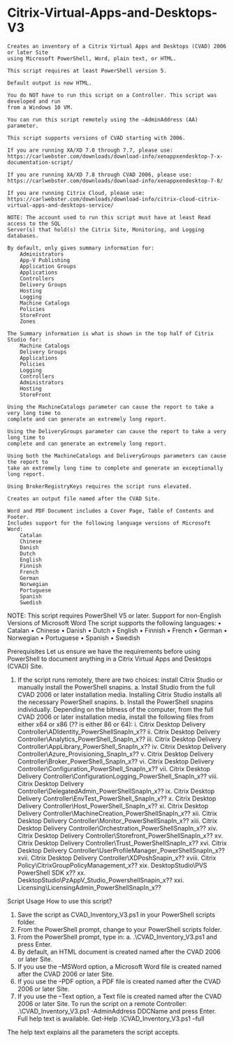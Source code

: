 # Citrix-Virtual-Apps-and-Desktops-V3
	Creates an inventory of a Citrix Virtual Apps and Desktops (CVAD) 2006 or later Site 
	using Microsoft PowerShell, Word, plain text, or HTML.
	
	This script requires at least PowerShell version 5.

	Default output is now HTML.
	
	You do NOT have to run this script on a Controller. This script was developed and run 
	from a Windows 10 VM.
	
	You can run this script remotely using the –AdminAddress (AA) parameter.
	
	This script supports versions of CVAD starting with 2006.
	
	If you are running XA/XD 7.0 through 7.7, please use: 
	https://carlwebster.com/downloads/download-info/xenappxendesktop-7-x-documentation-script/

	If you are running XA/XD 7.8 through CVAD 2006, please use:
	https://carlwebster.com/downloads/download-info/xenappxendesktop-7-8/

	If you are running Citrix Cloud, please use:
	https://carlwebster.com/downloads/download-info/citrix-cloud-citrix-virtual-apps-and-desktops-service/
	
	NOTE: The account used to run this script must have at least Read access to the SQL 
	Server(s) that hold(s) the Citrix Site, Monitoring, and Logging databases.
	
	By default, only gives summary information for:
		Administrators
		App-V Publishing
		Application Groups
		Applications
		Controllers
		Delivery Groups
		Hosting
		Logging
		Machine Catalogs
		Policies
		StoreFront
		Zones

	The Summary information is what is shown in the top half of Citrix Studio for:
		Machine Catalogs
		Delivery Groups
		Applications
		Policies
		Logging
		Controllers
		Administrators
		Hosting
		StoreFront

	Using the MachineCatalogs parameter can cause the report to take a very long time to 
	complete and can generate an extremely long report.
	
	Using the DeliveryGroups parameter can cause the report to take a very long time to 
	complete and can generate an extremely long report.

	Using both the MachineCatalogs and DeliveryGroups parameters can cause the report to 
	take an extremely long time to complete and generate an exceptionally long report.
	
	Using BrokerRegistryKeys requires the script runs elevated.

	Creates an output file named after the CVAD Site.
	
	Word and PDF Document includes a Cover Page, Table of Contents and Footer.
	Includes support for the following language versions of Microsoft Word:
		Catalan
		Chinese
		Danish
		Dutch
		English
		Finnish
		French
		German
		Norwegian
		Portuguese
		Spanish
		Swedish
		
NOTE: This script requires PowerShell V5 or later.
Support for non-English Versions of Microsoft Word
The script supports the following languages:
•	Catalan
•	Chinese
•	Danish
•	Dutch
•	English
•	Finnish
•	French
•	German
•	Norwegian
•	Portuguese
•	Spanish
•	Swedish

Prerequisites
Let us ensure we have the requirements before using PowerShell to document anything in a Citrix Virtual Apps and Desktops (CVAD) Site.
1.	If the script runs remotely, there are two choices: install Citrix Studio or manually install the PowerShell snapins.
a.	Install Studio from the full CVAD 2006 or later installation media. Installing Citrix Studio installs all the necessary PowerShell snapins.
b.	Install the PowerShell snapins individually. Depending on the bitness of the computer, from the full CVAD 2006 or later installation media, install the following files from either x64 or x86 (?? is either 86 or 64):
i.	Citrix Desktop Delivery Controller\ADIdentity_PowerShellSnapIn_x??
ii.	Citrix Desktop Delivery Controller\Analytics_PowerShell_SnapIn_x??
iii.	Citrix Desktop Delivery Controller\AppLibrary_PowerShell_SnapIn_x??
iv.	Citrix Desktop Delivery Controller\Azure_Provisioning_SnapIn_x??
v.	Citrix Desktop Delivery Controller\Broker_PowerShell_SnapIn_x??
vi.	Citrix Desktop Delivery Controller\Configuration_PowerShell_SnapIn_x??
vii.	Citrix Desktop Delivery Controller\ConfigurationLogging_PowerShell_SnapIn_x??
viii.	Citrix Desktop Delivery Controller\DelegatedAdmin_PowerShellSnapIn_x??
ix.	Citrix Desktop Delivery Controller\EnvTest_PowerShell_SnapIn_x??
x.	Citrix Desktop Delivery Controller\Host_PowerShell_SnapIn_x??
xi.	Citrix Desktop Delivery Controller\MachineCreation_PowerShellSnapIn_x??
xii.	Citrix Desktop Delivery Controller\Monitor_PowerShellSnapIn_x??
xiii.	Citrix Desktop Delivery Controller\Orchestration_PowerShellSnapIn_x??
xiv.	Citrix Desktop Delivery Controller\Storefront_PowerShellSnapIn_x??
xv.	Citrix Desktop Delivery Controller\Trust_PowerShellSnapIn_x??
xvi.	Citrix Desktop Delivery Controller\UserProfileManager_PowerShellSnapIn_x??
xvii.	Citrix Desktop Delivery Controller\XDPoshSnapin_x??
xviii.	Citrix Policy\CitrixGroupPolicyManagement_x??
xix.	DesktopStudio\PVS PowerShell SDK x??
xx.	DesktopStudio\PzAppV_Studio_PowershellSnapin_x??
xxi.	Licensing\LicensingAdmin_PowerShellSnapIn_x??

Script Usage
How to use this script?
1.	Save the script as CVAD_Inventory_V3.ps1 in your PowerShell scripts folder.
2.	From the PowerShell prompt, change to your PowerShell scripts folder.
3.	From the PowerShell prompt, type in:
a.	.\CVAD_Inventory_V3.ps1 and press Enter.
4.	By default, an HTML document is created named after the CVAD 2006 or later Site.
5.	If you use the –MSWord option, a Microsoft Word file is created named after the CVAD 2006 or later Site.
6.	If you use the –PDF option, a PDF file is created named after the CVAD 2006 or later Site.
7.	If you use the –Text option, a Text file is created named after the CVAD 2006 or later Site.
To run the script on a remote Controller:
.\CVAD_Inventory_V3.ps1 -AdminAddress DDCName and press Enter.
Full help text is available.
Get-Help .\CVAD_Inventory_V3.ps1 –full

The help text explains all the parameters the script accepts.
